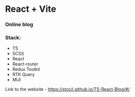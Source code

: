 # React + Vite

### Online blog

### Stack:
- TS
- SCSS
- React
- React-router
- Redux Toolkit
- RTK Query
- MUI

Link to the website - https://stocil.github.io/TS-React-Blog/#/
